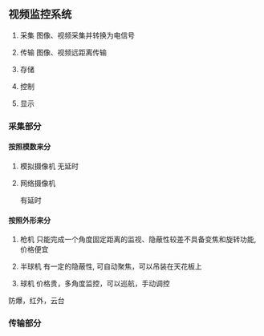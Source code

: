 

## 视频监控系统

1. 采集
    图像、视频采集并转换为电信号

1. 传输
    图像、视频远距离传输

1. 存储
    
1. 控制

1. 显示



### 采集部分


#### 按照模数来分

1. 模拟摄像机
    无延时

1. 网络摄像机

    有延时

#### 按照外形来分

1. 枪机
    只能完成一个角度固定距离的监视、隐蔽性较差不具备变焦和旋转功能, 价格便宜

1. 半球机
    有一定的隐蔽性, 可自动聚焦，可以吊装在天花板上

1. 球机
    价格贵，多角度监控，可以巡航，手动调控



防爆，红外，云台


### 传输部分





